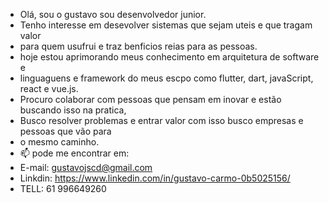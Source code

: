 -   Olá, sou o gustavo sou desenvolvedor junior.
-   Tenho interesse em desevolver sistemas que sejam uteis e que tragam valor 
-   para quem usufrui e traz benficios reias para as pessoas.
-   hoje estou aprimorando meus conhecimento em arquitetura de software e 
-   linguaguens e framework do meus escpo como flutter, dart, javaScript, react e vue.js.
-   Procuro colaborar com pessoas que pensam em inovar e estão buscando isso na pratica,
-   Busco resolver problemas e entrar valor com isso busco empresas e pessoas que vão para 
-   o mesmo caminho.
-   📫 pode me encontrar em:
-   E-mail: gustavojscd@gmail.com
-   Linkdin: https://www.linkedin.com/in/gustavo-carmo-0b5025156/
-   TELL: 61 996649260

